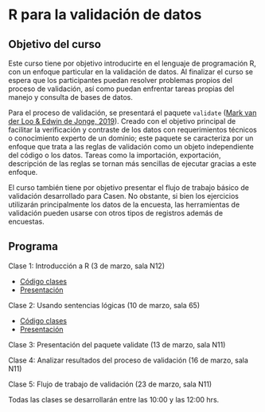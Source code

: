 #  R para la validación de datos

## Objetivo del curso

Este curso tiene por objetivo introducirte en el lenguaje de programación R, con un enfoque particular en la validación de datos. Al finalizar el curso se espera que los participantes puedan resolver problemas propios del proceso de validación, así como puedan enfrentar tareas propias del manejo y consulta de bases de datos.

Para el proceso de validación, se presentará el paquete `validate` ([Mark van der Loo & Edwin de Jonge, 2019](https://cran.r-project.org/web/packages/validate/vignettes/introduction.html)). Creado con el objetivo principal de facilitar la verificación y contraste de los datos con requerimientos técnicos o conocimiento experto de un dominio; este paquete se caracteriza por un enfoque que trata a las reglas de validación como un objeto independiente del código o los datos. Tareas como la importación, exportación, descripción de las reglas se tornan más sencillas de ejecutar gracias a este enfoque.

El curso también tiene por objetivo presentar el flujo de trabajo básico de validación desarrollado para Casen. No obstante, si bien los ejercicios utilizarán principalmente los datos de la encuesta, las herramientas de validación pueden usarse con otros tipos de registros además de encuestas.

## Programa

Clase 1: Introducción a R (3 de marzo, sala N12)

- [Código clases](https://www.dropbox.com/sh/lmh8dy6ircatnj5/AADs7Srdmy94b6KToCMai8D4a?dl=0&preview=codigo-en-vivo1.R)
- [Presentación](https://docs.google.com/presentation/d/1SG_JSgKvfkdnTheBg6MpGicCYCuhrr9r-aUN-Dk3UB8/edit?usp=sharing)

Clase 2: Usando sentencias lógicas (10 de marzo, sala 65)

- [Código clases](https://www.dropbox.com/s/ou0cwbdsuwydnnj/codigo-en-vivo2.R?dl=0)
- [Presentación](https://docs.google.com/presentation/d/10ApWeylIQowlFbDoUgEScFgdAGmh-50HqIBT8Yfi8rM/edit?usp=sharing)

Clase 3: Presentación del paquete validate (13 de marzo, sala N11)

Clase 4: Analizar resultados del proceso de validación (16 de marzo, sala N11)

Clase 5: Flujo de trabajo de validación (23 de marzo, sala N11)

Todas las clases se desarrollarán entre las 10:00 y las 12:00 hrs.